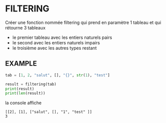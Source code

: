 # FILTERING

Créer une fonction nommée filtering qui prend en paramètre 1 tableau et qui rétourne 3 tableaux

- le premier tableau avec les entiers naturels pairs
- le second avec les entiers naturels impairs
- le troisième avec les autres types restant

## EXAMPLE

```python
tab = [1, 2, "salut", [], "{}", str(1), "test"]

result = filtering(tab)
print(result)
print(len(result))

```

la console affiche

```
[[2], [1], ["salut", [], "1", "test" ]]
3
```
